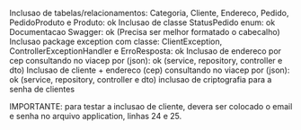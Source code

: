 Inclusao de tabelas/relacionamentos: Categoria, Cliente, Endereco, Pedido, PedidoProduto e Produto: ok
Inclusao de classe StatusPedido enum: ok
Documentacao Swagger: ok (Precisa ser melhor formatado o cabecalho)
Inclusao package exception com classe: ClientException, ControllerExceptionHandler e ErroResposta: ok
Inclusao de endereco por cep consultando no viacep por (json): ok (service, repository, controller e dto)
Inclusao de cliente + endereco (cep) consultando no viacep por (json): ok (service, repository, controller e dto)
inclusao de criptografia para a senha de clientes

IMPORTANTE: para testar a inclusao de cliente, devera ser colocado o email e senha no arquivo application, linhas 24 e 25.
